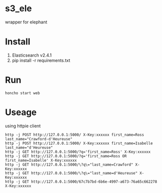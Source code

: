 # s3_ele
wrapper for elephant


Install
=======

1. Elasticsearch v2.4.1
2. pip install -r requirements.txt

Run
===

```
honcho start web
```

Useage
======

using httpie client

```
http -j POST http://127.0.0.1:5000/ X-Key:xxxxxx first_name=Ross last_name="Crawford-d'Heureuse"
http -j POST http://127.0.0.1:5000/ X-Key:xxxxxx first_name=Isabelle last_name="d'Heureuse"
http -j GET http://127.0.0.1:5000/?q='first_name=Ross' X-Key:xxxxxx
http -j GET http://127.0.0.1:5000/?q='first_name=Ross OR first_name=Isabelle' X-Key:xxxxxx
http -j GET http://127.0.0.1:5000/\?q\="last_name=Crawford" X-Key:xxxxxx
http -j GET http://127.0.0.1:5000/\?q\="last_name=d'Heureuse" X-Key:xxxxxx
http -j GET http://127.0.0.1:5000/67c7b7bd-6b6e-4997-a673-76a65c662278 X-Key:xxxxxx
```